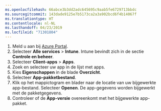 ```yaml
---
ms.openlocfilehash: 66abce3b3dd2adc645695c9aab5fe6729713bbdc
ms.sourcegitcommit: 143dade9125e7b5173ca2a3a902bcd6f4b14067f
ms.translationtype: HT
ms.contentlocale: nl-NL
ms.lasthandoff: 04/23/2019
ms.locfileid: "71301804"
---
```


1. Meld u aan bij [Azure Portal](https://portal.azure.com).  
2. Selecteer **Alle services** > **Intune**. Intune bevindt zich in de sectie **Controle en beheer**.  
3. Selecteer **Client-apps** > **Apps**.
4. Zoek en selecteer uw app in de lijst met apps.  
5. Kies **Eigenschappen** in de blade **Overzicht**.  
6. Selecteer **App-pakketbestand**.  
7. Klik op het mappictogram en blader naar de locatie van uw bijgewerkte app-bestand. Selecteer **Openen**. De app-gegevens worden bijgewerkt met de pakketgegevens.  
8. Controleer of de **App-versie** overeenkomt met het bijgewerkte app-pakket.  
